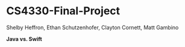 # CS4330-Final-Project
Shelby Heffron, Ethan Schutzenhofer, Clayton Cornett, Matt Gambino  
  
 **Java vs. Swift**
